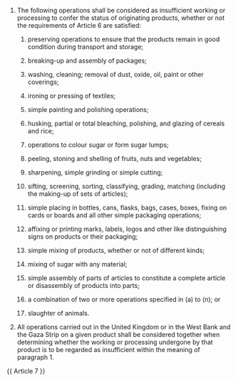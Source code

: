 1. The following operations shall be considered as insufficient working or processing to confer the status of originating products, whether or not the requirements of Article 6 are satisfied:

   1. preserving operations to ensure that the products remain in good condition during transport and storage;

   2. breaking-up and assembly of packages;

   3. washing, cleaning; removal of dust, oxide, oil, paint or other coverings;

   4. ironing or pressing of textiles;

   5. simple painting and polishing operations;

   6. husking, partial or total bleaching, polishing, and glazing of cereals and rice;

   7. operations to colour sugar or form sugar lumps;

   8. peeling, stoning and shelling of fruits, nuts and vegetables;

   9. sharpening, simple grinding or simple cutting;

   10. sifting, screening, sorting, classifying, grading, matching (including the making-up of sets of articles);

   11. simple placing in bottles, cans, flasks, bags, cases, boxes, fixing on cards or boards and all other simple packaging operations;

   12. affixing or printing marks, labels, logos and other like distinguishing signs on products or their packaging;

   13. simple mixing of products, whether or not of different kinds;

   14. mixing of sugar with any material;

   15. simple assembly of parts of articles to constitute a complete article or disassembly of products into parts;

   16. a combination of two or more operations specified in (a) to (n); or

   17. slaughter of animals.

2. All operations carried out in the United Kingdom or in the West Bank and the Gaza Strip on a given product shall be considered together when determining whether the working or processing undergone by that product is to be regarded as insufficient within the meaning of paragraph 1.

{{ Article 7 }}
